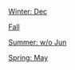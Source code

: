 [Winter: Dec](https://r3dbabyvamp.github.io/Paula-s-Website/Years/2022/Dec)

[Fall](https://r3dbabyvamp.github.io/Paula-s-Website/Years/2022/Fall/index)

[Summer: w/o Jun](https://r3dbabyvamp.github.io/Paula-s-Website/Years/2022/Summer/index) 

[Spring: May](https://r3dbabyvamp.github.io/Paula-s-Website/Years/2022/May)
